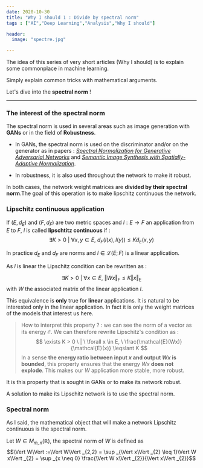 ```yaml
---
date: 2020-10-30
title: "Why I should 1 : Divide by spectral norm"
tags : ["AI","Deep Learning","Analysis","Why I should"]

header:
  image: "spectre.jpg"

---
```

The idea of this series of very short articles (Why I should) is to explain some commonplace in machine learning.

Simply explain common tricks with mathematical arguments.

Let's dive into the **spectral norm** !

***

### The interest of the spectral norm

The spectral norm is used in several areas such as image generation with **GANs** or in the field of **Robustness**.

* In GANs, the spectral norm is used on the discriminator and/or on the generator as in papers : [*Spectral Normalization for Generative Adversarial Networks*](https://arxiv.org/pdf/1802.05957.pdf) and [*Semantic Image Synthesis with Spatially-Adaptive Normalization*](https://arxiv.org/pdf/1903.07291.pdf). 

* In robustness, it is also used throughout the network to make it robust.

In both cases, the network weight matrices are **divided by their spectral norm**.The goal of this operation is to make lipschitz continuous the network.

### Lipschitz continuous application

If $(E,d_E)$ and $(F,d_F)$ are two metric spaces and $l: E \rightarrow F$  an application from $E$ to $F$,
$l$ is called **lipschtitz continuous** if : 
$$ \exists K > 0 \ |\  \forall x,y \in E, \ d_{F}\left(l\left(x\right), l\left(y\right)\right) \leq K d_{E}\left(x, y\right)$$

In practice $d_E$ and $d_F$ are norms and $l \in \mathcal{L}(E ; F)$ is a linear application. 

As $l$ is linear the Lipschitz condition can be rewritten as :

$$ \exists K > 0 \ | \ \forall x \in E, \ \Vert Wx \Vert_{\mathrm{F}} \leqslant K \Vert x \Vert_{\mathrm{E}}$$
with $W$ the associated matrix of the linear application $l$.

This equivalence is **only** true for **linear** applications.
It is natural to be interested only in the linear application. In fact it is only the weight matrices of the models that interest us here.

> How to interpret this property ? : we can see the norm of a vector as its energy $\mathcal{E}$. We can therefore rewrite Lipschitz's condition as :$$ \exists K > 0 \ | \ \forall x \in E, \  \frac{\mathcal{E}(Wx)}{\mathcal{E}(x)} \leqslant K  $$ In a sense **the energy ratio between input $x$ and output $Wx$ is bounded**, this property ensures that the energy $Wx$ **does not explode**. This makes our $W$ application more stable, more robust.

It is this property that is sought in GANs or to make its network robust.

A solution to make its Lipschitz network is to use the spectral norm.

### Spectral norm

As I said, the mathematical object that will make a network Lipschitz continuous is the spectral norm.

Let $W \in M_{m,n}(\mathbb{R})$, the spectral norm of $W$ is defined as $$\Vert W\Vert :=\Vert W\Vert _{2,2} = 
\sup _{\Vert x\Vert _{2} \leq 1}\Vert W x\Vert _{2} =
\sup _{x \neq 0} \frac{\Vert W x\Vert _{2}}{\Vert x\Vert _{2}}$$




